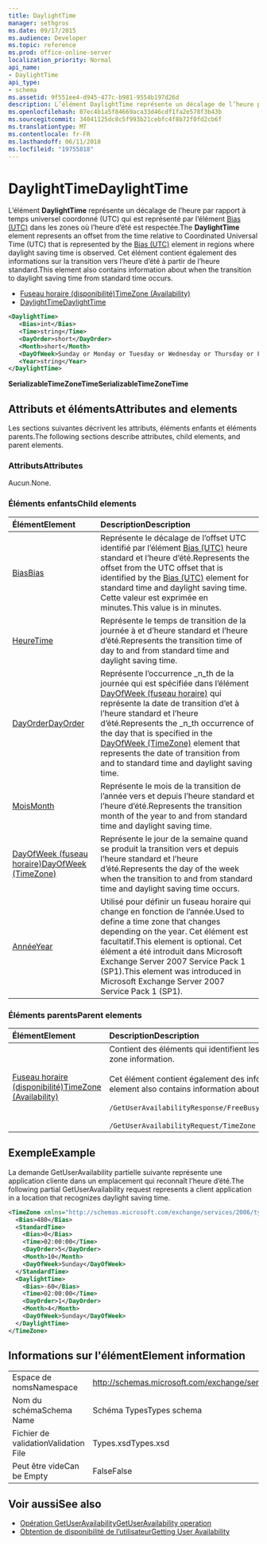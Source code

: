 ```yaml
---
title: DaylightTime
manager: sethgros
ms.date: 09/17/2015
ms.audience: Developer
ms.topic: reference
ms.prod: office-online-server
localization_priority: Normal
api_name:
- DaylightTime
api_type:
- schema
ms.assetid: 9f551ee4-d945-477c-b981-9554b197d26d
description: L’élément DaylightTime représente un décalage de l’heure par rapport à temps universel coordonné (UTC) qui est représenté par l’élément Bias (UTC) dans les zones où l’heure d’été est respectée. Cet élément contient également des informations sur la transition vers l’heure d’été à partir de l’heure standard.
ms.openlocfilehash: 07ec4b1a5f84669aca33d46cdf1fa2e578f3b43b
ms.sourcegitcommit: 34041125dc8c5f993b21cebfc4f8b72f0fd2cb6f
ms.translationtype: MT
ms.contentlocale: fr-FR
ms.lasthandoff: 06/11/2018
ms.locfileid: "19755818"
---
```

# <a name="daylighttime"></a><span data-ttu-id="c344d-104">DaylightTime</span><span class="sxs-lookup"><span data-stu-id="c344d-104">DaylightTime</span></span>

<span data-ttu-id="c344d-105">L’élément **DaylightTime** représente un décalage de l’heure par rapport à temps universel coordonné (UTC) qui est représenté par l’élément [Bias (UTC)](bias-utc.md) dans les zones où l’heure d’été est respectée.</span><span class="sxs-lookup"><span data-stu-id="c344d-105">The **DaylightTime** element represents an offset from the time relative to Coordinated Universal Time (UTC) that is represented by the [Bias (UTC)](bias-utc.md) element in regions where daylight saving time is observed.</span></span> <span data-ttu-id="c344d-106">Cet élément contient également des informations sur la transition vers l’heure d’été à partir de l’heure standard.</span><span class="sxs-lookup"><span data-stu-id="c344d-106">This element also contains information about when the transition to daylight saving time from standard time occurs.</span></span> 
  
- [<span data-ttu-id="c344d-107">Fuseau horaire (disponibilité)</span><span class="sxs-lookup"><span data-stu-id="c344d-107">TimeZone (Availability)</span></span>](timezone-availability.md) 
- [<span data-ttu-id="c344d-108">DaylightTime</span><span class="sxs-lookup"><span data-stu-id="c344d-108">DaylightTime</span></span>](daylighttime.md)
  
```xml
<DaylightTime>
   <Bias>int</Bias>
   <Time>string</Time>
   <DayOrder>short</DayOrder>
   <Month>short</Month>
   <DayOfWeek>Sunday or Monday or Tuesday or Wednesday or Thursday or Friday or Saturday</DayOfWeek>
   <Year>string</Year>
</DaylightTime>
```

<span data-ttu-id="c344d-109">**SerializableTimeZoneTime**</span><span class="sxs-lookup"><span data-stu-id="c344d-109">**SerializableTimeZoneTime**</span></span>

## <a name="attributes-and-elements"></a><span data-ttu-id="c344d-110">Attributs et éléments</span><span class="sxs-lookup"><span data-stu-id="c344d-110">Attributes and elements</span></span>

<span data-ttu-id="c344d-111">Les sections suivantes décrivent les attributs, éléments enfants et éléments parents.</span><span class="sxs-lookup"><span data-stu-id="c344d-111">The following sections describe attributes, child elements, and parent elements.</span></span>
  
### <a name="attributes"></a><span data-ttu-id="c344d-112">Attributs</span><span class="sxs-lookup"><span data-stu-id="c344d-112">Attributes</span></span>

<span data-ttu-id="c344d-113">Aucun.</span><span class="sxs-lookup"><span data-stu-id="c344d-113">None.</span></span>
  
### <a name="child-elements"></a><span data-ttu-id="c344d-114">Éléments enfants</span><span class="sxs-lookup"><span data-stu-id="c344d-114">Child elements</span></span>

|<span data-ttu-id="c344d-115">**Élément**</span><span class="sxs-lookup"><span data-stu-id="c344d-115">**Element**</span></span>|<span data-ttu-id="c344d-116">**Description**</span><span class="sxs-lookup"><span data-stu-id="c344d-116">**Description**</span></span>|
|:-----|:-----|
|[<span data-ttu-id="c344d-117">Bias</span><span class="sxs-lookup"><span data-stu-id="c344d-117">Bias</span></span>](bias.md) <br/> |<span data-ttu-id="c344d-118">Représente le décalage de l’offset UTC identifié par l’élément [Bias (UTC)](bias-utc.md) heure standard et l’heure d’été.</span><span class="sxs-lookup"><span data-stu-id="c344d-118">Represents the offset from the UTC offset that is identified by the [Bias (UTC)](bias-utc.md) element for standard time and daylight saving time.</span></span> <span data-ttu-id="c344d-119">Cette valeur est exprimée en minutes.</span><span class="sxs-lookup"><span data-stu-id="c344d-119">This value is in minutes.</span></span>  <br/> |
|[<span data-ttu-id="c344d-120">Heure</span><span class="sxs-lookup"><span data-stu-id="c344d-120">Time</span></span>](time.md) <br/> |<span data-ttu-id="c344d-121">Représente le temps de transition de la journée à et d’heure standard et l’heure d’été.</span><span class="sxs-lookup"><span data-stu-id="c344d-121">Represents the transition time of day to and from standard time and daylight saving time.</span></span>  <br/> |
|[<span data-ttu-id="c344d-122">DayOrder</span><span class="sxs-lookup"><span data-stu-id="c344d-122">DayOrder</span></span>](dayorder.md) <br/> |<span data-ttu-id="c344d-123">Représente l’occurrence _n_th de la journée qui est spécifiée dans l’élément [DayOfWeek (fuseau horaire)](dayofweek-timezone.md) qui représente la date de transition d’et à l’heure standard et l’heure d’été.</span><span class="sxs-lookup"><span data-stu-id="c344d-123">Represents the  _n_th occurrence of the day that is specified in the [DayOfWeek (TimeZone)](dayofweek-timezone.md) element that represents the date of transition from and to standard time and daylight saving time.</span></span>  <br/> |
|[<span data-ttu-id="c344d-124">Mois</span><span class="sxs-lookup"><span data-stu-id="c344d-124">Month</span></span>](month.md) <br/> |<span data-ttu-id="c344d-125">Représente le mois de la transition de l’année vers et depuis l’heure standard et l’heure d’été.</span><span class="sxs-lookup"><span data-stu-id="c344d-125">Represents the transition month of the year to and from standard time and daylight saving time.</span></span>  <br/> |
|[<span data-ttu-id="c344d-126">DayOfWeek (fuseau horaire)</span><span class="sxs-lookup"><span data-stu-id="c344d-126">DayOfWeek (TimeZone)</span></span>](dayofweek-timezone.md) <br/> |<span data-ttu-id="c344d-127">Représente le jour de la semaine quand se produit la transition vers et depuis l’heure standard et l’heure d’été.</span><span class="sxs-lookup"><span data-stu-id="c344d-127">Represents the day of the week when the transition to and from standard time and daylight saving time occurs.</span></span>  <br/> |
|[<span data-ttu-id="c344d-128">Année</span><span class="sxs-lookup"><span data-stu-id="c344d-128">Year</span></span>](year.md) <br/> |<span data-ttu-id="c344d-129">Utilisé pour définir un fuseau horaire qui change en fonction de l’année.</span><span class="sxs-lookup"><span data-stu-id="c344d-129">Used to define a time zone that changes depending on the year.</span></span> <span data-ttu-id="c344d-130">Cet élément est facultatif.</span><span class="sxs-lookup"><span data-stu-id="c344d-130">This element is optional.</span></span> <span data-ttu-id="c344d-131">Cet élément a été introduit dans Microsoft Exchange Server 2007 Service Pack 1 (SP1).</span><span class="sxs-lookup"><span data-stu-id="c344d-131">This element was introduced in Microsoft Exchange Server 2007 Service Pack 1 (SP1).</span></span>  <br/> |
   
### <a name="parent-elements"></a><span data-ttu-id="c344d-132">Éléments parents</span><span class="sxs-lookup"><span data-stu-id="c344d-132">Parent elements</span></span>

|<span data-ttu-id="c344d-133">**Élément**</span><span class="sxs-lookup"><span data-stu-id="c344d-133">**Element**</span></span>|<span data-ttu-id="c344d-134">**Description**</span><span class="sxs-lookup"><span data-stu-id="c344d-134">**Description**</span></span>|
|:-----|:-----|
|[<span data-ttu-id="c344d-135">Fuseau horaire (disponibilité)</span><span class="sxs-lookup"><span data-stu-id="c344d-135">TimeZone (Availability)</span></span>](timezone-availability.md) <br/> | <span data-ttu-id="c344d-136">Contient des éléments qui identifient les informations de fuseau horaire.</span><span class="sxs-lookup"><span data-stu-id="c344d-136">Contains elements that identify time zone information.</span></span><br/><br/><span data-ttu-id="c344d-137">Cet élément contient également des informations sur la transition entre heure standard et l’heure d’été.</span><span class="sxs-lookup"><span data-stu-id="c344d-137">This element also contains information about the transition between standard time and daylight saving time.</span></span><br/><br/>`/GetUserAvailabilityResponse/FreeBusyResponseArray/FreeBusyResponse/FreeBusyView/WorkingHours/TimeZone` <br/><br/>`/GetUserAvailabilityRequest/TimeZone` <br/> |
   
## <a name="example"></a><span data-ttu-id="c344d-138">Exemple</span><span class="sxs-lookup"><span data-stu-id="c344d-138">Example</span></span>

<span data-ttu-id="c344d-139">La demande GetUserAvailability partielle suivante représente une application cliente dans un emplacement qui reconnaît l’heure d’été.</span><span class="sxs-lookup"><span data-stu-id="c344d-139">The following partial GetUserAvailability request represents a client application in a location that recognizes daylight saving time.</span></span>
  
```xml
<TimeZone xmlns="http://schemas.microsoft.com/exchange/services/2006/types">
  <Bias>480</Bias>
  <StandardTime>
    <Bias>0</Bias>
    <Time>02:00:00</Time>
    <DayOrder>5</DayOrder>
    <Month>10</Month>
    <DayOfWeek>Sunday</DayOfWeek>
  </StandardTime>
  <DaylightTime>
    <Bias>-60</Bias>
    <Time>02:00:00</Time>
    <DayOrder>1</DayOrder>
    <Month>4</Month>
    <DayOfWeek>Sunday</DayOfWeek>
  </DaylightTime>
</TimeZone>
```

## <a name="element-information"></a><span data-ttu-id="c344d-140">Informations sur l'élément</span><span class="sxs-lookup"><span data-stu-id="c344d-140">Element information</span></span>

|||
|:-----|:-----|
|<span data-ttu-id="c344d-141">Espace de noms</span><span class="sxs-lookup"><span data-stu-id="c344d-141">Namespace</span></span>  <br/> |http://schemas.microsoft.com/exchange/services/2006/types  <br/> |
|<span data-ttu-id="c344d-142">Nom du schéma</span><span class="sxs-lookup"><span data-stu-id="c344d-142">Schema Name</span></span>  <br/> |<span data-ttu-id="c344d-143">Schéma Types</span><span class="sxs-lookup"><span data-stu-id="c344d-143">Types schema</span></span>  <br/> |
|<span data-ttu-id="c344d-144">Fichier de validation</span><span class="sxs-lookup"><span data-stu-id="c344d-144">Validation File</span></span>  <br/> |<span data-ttu-id="c344d-145">Types.xsd</span><span class="sxs-lookup"><span data-stu-id="c344d-145">Types.xsd</span></span>  <br/> |
|<span data-ttu-id="c344d-146">Peut être vide</span><span class="sxs-lookup"><span data-stu-id="c344d-146">Can be Empty</span></span>  <br/> |<span data-ttu-id="c344d-147">False</span><span class="sxs-lookup"><span data-stu-id="c344d-147">False</span></span>  <br/> |
   
## <a name="see-also"></a><span data-ttu-id="c344d-148">Voir aussi</span><span class="sxs-lookup"><span data-stu-id="c344d-148">See also</span></span>

- [<span data-ttu-id="c344d-149">Opération GetUserAvailability</span><span class="sxs-lookup"><span data-stu-id="c344d-149">GetUserAvailability operation</span></span>](getuseravailability-operation.md)
- [<span data-ttu-id="c344d-150">Obtention de disponibilité de l’utilisateur</span><span class="sxs-lookup"><span data-stu-id="c344d-150">Getting User Availability</span></span>](http://msdn.microsoft.com/library/d4133fcb-9b0f-4e6b-aadf-a389da83516a%28Office.15%29.aspx)


